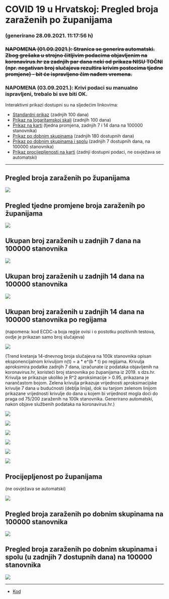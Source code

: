 # COVID 19 u Hrvatskoj: Pregled broja zaraženih po županijama

### (generirano 28.09.2021. 11:17:56 h)

### ~~NAPOMENA (01.09.2021.): Stranica se generira automatski. Zbog grešaka u strojno čitljivim podacima objavljenim na koronavirus.hr za zadnjih par dana neki od prikaza NISU TOČNI (npr. negativan broj slučajeva rezultira krivim postocima tjedne promjene) - bit će ispravljeno čim nađem vremena.~~

### NAPOMENA (03.09.2021.): Krivi podaci su manualno ispravljeni, trebalo bi sve biti OK.

Interaktivni prikazi dostupni su na sljedećim linkovima:

- [Standardni prikaz](html/index.html) (zadnjih 100 dana)
- [Prikaz na logaritamskoj skali](html/index_log.html) (zadnjih 100 dana)
- [Prikaz na karti](html/index_map.html) (tjedna promjena, zadnjih 7 i 14 dana na 100000 stanovnika)
- [Prikaz po dobnim skupinama](html/index_per_age.html) (zadnjih 180 dostupnih dana)
- [Prikaz po dobnim skupinama i spolu](html/index_pyramid.html) (zadnjih 7 dostupnih dana, na 100000 stanovnika)
- [Prikaz procijepljenosti na karti](html/index_vaccination.html) (zadnji dostupni podaci, ne osvježava se automatski)

-----

## Pregled broja zaraženih po županijama

![](img/2021_09_27_line_plots.png)

## Pregled tjedne promjene broja zaraženih po županijama

![](img/2021_09_27_map.png)

## Ukupan broj zaraženih u zadnjih 7 dana na 100000 stanovnika

![](img/2021_09_27_map_7_day_per_100k.png)

## Ukupan broj zaraženih u zadnjih 14 dana na 100000 stanovnika

![](img/2021_09_27_map_14_day_per_100k.png)

## Ukupan broj zaraženih u zadnjih 14 dana na 100000 stanovnika po regijama

(napomena: kod ECDC-a boja regije ovisi i o postotku pozitivnih testova, ovdje je prikazan samo broj slučajeva)

![](img/2021_09_27_map_14_day_per_100k_region.png)

(Trend kretanja 14-dnevnog broja slučajeva na 100k stanovnika opisan eksponencijalnom krivuljom n(t) = a * e^(b * t) po regijama. Krivulja aproksimira podatke zadnjih 7 dana, izračunate iz podataka objavljenih na koronavirus.hr, koristeći broj stanovnika po županijama iz 2019. s dzs.hr. Krivulja se prikazuje ukoliko je R^2 aproksimacije > 0.95, prikazana je narančastom bojom. Zelena krivulja prikazuje vrijednosti aproksimacijske krivulje 7 dana u budućnosti (deblja linija), dok su tanjom zelenom linijom prikazane vrijednosti krivulje do dana u kojem bi vrijednost mogla doći do praga od 75/200 zaraženih na 100k stanovnika. Generirano automatski, nakon objave službenih podataka na koronavirus.hr.)

![](img/2021_09_27_current_Jadranska_Hrvatska.png)

![](img/2021_09_27_current_Panonska_Hrvatska.png)

![](img/2021_09_27_current_Grad_Zagreb.png)

![](img/2021_09_27_current_Sjeverna_Hrvatska.png)

![](img/2021_09_27_current_Republika_Hrvatska.png)

![](img/2021_09_27_cases_hospitalisations_deaths_Republika_Hrvatska.png)

## Procijepljenost po županijama

(ne osvježava se automatski)

![](img/2021_09_27_vaccination.png)

## Pregled broja zaraženih po dobnim skupinama na 100000 stanovnika

![](img/2021_09_27_per_age_group.png)

## Pregled broja zaraženih po dobnim skupinama i spolu (u zadnjih 7 dostupnih dana) na 100000 stanovnika

![](img/2021_09_27_pyramid.png)

-----

- [Kod](https://github.com/ppalasek/covid_plots_croatia)

